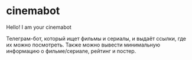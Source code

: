 # cinemabot
Hello! I am your cinemabot

Телеграм-бот, который ищет фильмы и сериалы, и выдаёт ссылки, где их можно посмотреть. Также можно вывести минимальную информацию о фильме/сериале, рейтинг и постер.
